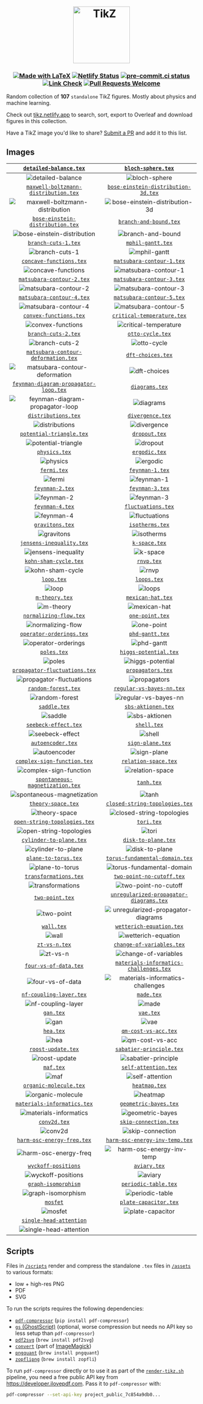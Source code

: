 <h1 align="center">
  <a href="https://tikz.netlify.app">
    <img src="assets/favicon.svg" alt="TikZ" height=150>
  </a>
</h1>

<h3 align="center">

[![Made with LaTeX](https://img.shields.io/badge/Made%20with-LaTeX-1f425f.svg)](https://latex-project.org)
[![Netlify Status](https://api.netlify.com/api/v1/badges/a0303431-0e3a-44f8-af97-1071ec922f53/deploy-status)](https://app.netlify.com/sites/tikz/deploys)
[![pre-commit.ci status](https://results.pre-commit.ci/badge/github/janosh/tikz/main.svg)](https://results.pre-commit.ci/latest/github/janosh/tikz/main)
[![Link Check](https://github.com/janosh/tikz/actions/workflows/link-check.yml/badge.svg)](https://github.com/janosh/tikz/actions/workflows/link-check.yml)
[![Pull Requests Welcome](https://img.shields.io/badge/PRs-welcome-brightgreen.svg)](https://github.com/janosh/tikz/pulls)

</h3>

Random collection of **107** `standalone` TikZ figures. Mostly about physics and machine learning.

Check out [tikz.netlify.app](https://tikz.netlify.app) to search, sort, export to Overleaf and download figures in this collection.

Have a TikZ image you'd like to share? [Submit a PR](https://github.com/janosh/tikz/pulls) and add it to this list.

## Images

|                      [`detailed-balance.tex`](https://tikz.netlify.app/detailed-balance)                       |                             [`bloch-sphere.tex`](https://tikz.netlify.app/bloch-sphere)                              |
| :------------------------------------------------------------------------------------------------------------: | :------------------------------------------------------------------------------------------------------------------: |
|                       ![detailed-balance](assets/detailed-balance/detailed-balance.png)                        |                                ![bloch-sphere](assets/bloch-sphere/bloch-sphere.png)                                 |
|        [`maxwell-boltzmann-distribution.tex`](https://tikz.netlify.app/maxwell-boltzmann-distribution)         |            [`bose-einstein-distribution-3d.tex`](https://tikz.netlify.app/bose-einstein-distribution-3d)             |
|  ![maxwell-boltzmann-distribution](assets/maxwell-boltzmann-distribution/maxwell-boltzmann-distribution.png)   |       ![bose-einstein-distribution-3d](assets/bose-einstein-distribution-3d/bose-einstein-distribution-3d.png)       |
|            [`bose-einstein-distribution.tex`](https://tikz.netlify.app/bose-einstein-distribution)             |                         [`branch-and-bound.tex`](https://tikz.netlify.app/branch-and-bound)                          |
|        ![bose-einstein-distribution](assets/bose-einstein-distribution/bose-einstein-distribution.png)         |                          ![branch-and-bound](assets/branch-and-bound/branch-and-bound.png)                           |
|                         [`branch-cuts-1.tex`](https://tikz.netlify.app/branch-cuts-1)                          |                              [`mphil-gantt.tex`](https://tikz.netlify.app/mphil-gantt)                               |
|                            ![branch-cuts-1](assets/branch-cuts-1/branch-cuts-1.png)                            |                                  ![mphil-gantt](assets/mphil-gantt/mphil-gantt.png)                                  |
|                     [`concave-functions.tex`](https://tikz.netlify.app/concave-functions)                      |                      [`matsubara-contour-1.tex`](https://tikz.netlify.app/matsubara-contour-1)                       |
|                      ![concave-functions](assets/concave-functions/concave-functions.png)                      |                      ![matsubara-contour-1](assets/matsubara-contour-1/matsubara-contour-1.png)                      |
|                   [`matsubara-contour-2.tex`](https://tikz.netlify.app/matsubara-contour-2)                    |                      [`matsubara-contour-3.tex`](https://tikz.netlify.app/matsubara-contour-3)                       |
|                   ![matsubara-contour-2](assets/matsubara-contour-2/matsubara-contour-2.png)                   |                      ![matsubara-contour-3](assets/matsubara-contour-3/matsubara-contour-3.png)                      |
|                   [`matsubara-contour-4.tex`](https://tikz.netlify.app/matsubara-contour-4)                    |                      [`matsubara-contour-5.tex`](https://tikz.netlify.app/matsubara-contour-5)                       |
|                   ![matsubara-contour-4](assets/matsubara-contour-4/matsubara-contour-4.png)                   |                      ![matsubara-contour-5](assets/matsubara-contour-5/matsubara-contour-5.png)                      |
|                      [`convex-functions.tex`](https://tikz.netlify.app/convex-functions)                       |                     [`critical-temperature.tex`](https://tikz.netlify.app/critical-temperature)                      |
|                       ![convex-functions](assets/convex-functions/convex-functions.png)                        |                    ![critical-temperature](assets/critical-temperature/critical-temperature.png)                     |
|                         [`branch-cuts-2.tex`](https://tikz.netlify.app/branch-cuts-2)                          |                               [`otto-cycle.tex`](https://tikz.netlify.app/otto-cycle)                                |
|                            ![branch-cuts-2](assets/branch-cuts-2/branch-cuts-2.png)                            |                                   ![otto-cycle](assets/otto-cycle/otto-cycle.png)                                    |
|         [`matsubara-contour-deformation.tex`](https://tikz.netlify.app/matsubara-contour-deformation)          |                              [`dft-choices.tex`](https://tikz.netlify.app/dft-choices)                               |
|    ![matsubara-contour-deformation](assets/matsubara-contour-deformation/matsubara-contour-deformation.png)    |                                  ![dft-choices](assets/dft-choices/dft-choices.png)                                  |
|       [`feynman-diagram-propagator-loop.tex`](https://tikz.netlify.app/feynman-diagram-propagator-loop)        |                                 [`diagrams.tex`](https://tikz.netlify.app/diagrams)                                  |
| ![feynman-diagram-propagator-loop](assets/feynman-diagram-propagator-loop/feynman-diagram-propagator-loop.png) |                                      ![diagrams](assets/diagrams/diagrams.png)                                       |
|                         [`distributions.tex`](https://tikz.netlify.app/distributions)                          |                               [`divergence.tex`](https://tikz.netlify.app/divergence)                                |
|                            ![distributions](assets/distributions/distributions.png)                            |                                   ![divergence](assets/divergence/divergence.png)                                    |
|                    [`potential-triangle.tex`](https://tikz.netlify.app/potential-triangle)                     |                                  [`dropout.tex`](https://tikz.netlify.app/dropout)                                   |
|                    ![potential-triangle](assets/potential-triangle/potential-triangle.png)                     |                                        ![dropout](assets/dropout/dropout.png)                                        |
|                               [`physics.tex`](https://tikz.netlify.app/physics)                                |                                  [`ergodic.tex`](https://tikz.netlify.app/ergodic)                                   |
|                                     ![physics](assets/physics/physics.png)                                     |                                        ![ergodic](assets/ergodic/ergodic.png)                                        |
|                                 [`fermi.tex`](https://tikz.netlify.app/fermi)                                  |                                [`feynman-1.tex`](https://tikz.netlify.app/feynman-1)                                 |
|                                        ![fermi](assets/fermi/fermi.png)                                        |                                     ![feynman-1](assets/feynman-1/feynman-1.png)                                     |
|                             [`feynman-2.tex`](https://tikz.netlify.app/feynman-2)                              |                                [`feynman-3.tex`](https://tikz.netlify.app/feynman-3)                                 |
|                                  ![feynman-2](assets/feynman-2/feynman-2.png)                                  |                                     ![feynman-3](assets/feynman-3/feynman-3.png)                                     |
|                             [`feynman-4.tex`](https://tikz.netlify.app/feynman-4)                              |                             [`fluctuations.tex`](https://tikz.netlify.app/fluctuations)                              |
|                                  ![feynman-4](assets/feynman-4/feynman-4.png)                                  |                                ![fluctuations](assets/fluctuations/fluctuations.png)                                 |
|                             [`gravitons.tex`](https://tikz.netlify.app/gravitons)                              |                                [`isotherms.tex`](https://tikz.netlify.app/isotherms)                                 |
|                                  ![gravitons](assets/gravitons/gravitons.png)                                  |                                     ![isotherms](assets/isotherms/isotherms.png)                                     |
|                    [`jensens-inequality.tex`](https://tikz.netlify.app/jensens-inequality)                     |                                  [`k-space.tex`](https://tikz.netlify.app/k-space)                                   |
|                    ![jensens-inequality](assets/jensens-inequality/jensens-inequality.png)                     |                                        ![k-space](assets/k-space/k-space.png)                                        |
|                       [`kohn-sham-cycle.tex`](https://tikz.netlify.app/kohn-sham-cycle)                        |                                     [`rnvp.tex`](https://tikz.netlify.app/rnvp)                                      |
|                         ![kohn-sham-cycle](assets/kohn-sham-cycle/kohn-sham-cycle.png)                         |                                            ![rnvp](assets/rnvp/rnvp.png)                                             |
|                                  [`loop.tex`](https://tikz.netlify.app/loop)                                   |                                    [`loops.tex`](https://tikz.netlify.app/loops)                                     |
|                                         ![loop](assets/loop/loop.png)                                          |                                           ![loops](assets/loops/loops.png)                                           |
|                              [`m-theory.tex`](https://tikz.netlify.app/m-theory)                               |                              [`mexican-hat.tex`](https://tikz.netlify.app/mexican-hat)                               |
|                                   ![m-theory](assets/m-theory/m-theory.png)                                    |                                  ![mexican-hat](assets/mexican-hat/mexican-hat.png)                                  |
|                      [`normalizing-flow.tex`](https://tikz.netlify.app/normalizing-flow)                       |                                [`one-point.tex`](https://tikz.netlify.app/one-point)                                 |
|                       ![normalizing-flow](assets/normalizing-flow/normalizing-flow.png)                        |                                     ![one-point](assets/one-point/one-point.png)                                     |
|                    [`operator-orderings.tex`](https://tikz.netlify.app/operator-orderings)                     |                                [`phd-gantt.tex`](https://tikz.netlify.app/phd-gantt)                                 |
|                    ![operator-orderings](assets/operator-orderings/operator-orderings.png)                     |                                     ![phd-gantt](assets/phd-gantt/phd-gantt.png)                                     |
|                                 [`poles.tex`](https://tikz.netlify.app/poles)                                  |                          [`higgs-potential.tex`](https://tikz.netlify.app/higgs-potential)                           |
|                                        ![poles](assets/poles/poles.png)                                        |                            ![higgs-potential](assets/higgs-potential/higgs-potential.png)                            |
|               [`propagator-fluctuations.tex`](https://tikz.netlify.app/propagator-fluctuations)                |                              [`propagators.tex`](https://tikz.netlify.app/propagators)                               |
|             ![propagator-fluctuations](assets/propagator-fluctuations/propagator-fluctuations.png)             |                                  ![propagators](assets/propagators/propagators.png)                                  |
|                         [`random-forest.tex`](https://tikz.netlify.app/random-forest)                          |                      [`regular-vs-bayes-nn.tex`](https://tikz.netlify.app/regular-vs-bayes-nn)                       |
|                            ![random-forest](assets/random-forest/random-forest.png)                            |                      ![regular-vs-bayes-nn](assets/regular-vs-bayes-nn/regular-vs-bayes-nn.png)                      |
|                                [`saddle.tex`](https://tikz.netlify.app/saddle)                                 |                             [`sbs-aktionen.tex`](https://tikz.netlify.app/sbs-aktionen)                              |
|                                      ![saddle](assets/saddle/saddle.png)                                       |                                ![sbs-aktionen](assets/sbs-aktionen/sbs-aktionen.png)                                 |
|                        [`seebeck-effect.tex`](https://tikz.netlify.app/seebeck-effect)                         |                                    [`shell.tex`](https://tikz.netlify.app/shell)                                     |
|                          ![seebeck-effect](assets/seebeck-effect/seebeck-effect.png)                           |                                           ![shell](assets/shell/shell.png)                                           |
|                           [`autoencoder.tex`](https://tikz.netlify.app/autoencoder)                            |                               [`sign-plane.tex`](https://tikz.netlify.app/sign-plane)                                |
|                               ![autoencoder](assets/autoencoder/autoencoder.png)                               |                                   ![sign-plane](assets/sign-plane/sign-plane.png)                                    |
|                 [`complex-sign-function.tex`](https://tikz.netlify.app/complex-sign-function)                  |                           [`relation-space.tex`](https://tikz.netlify.app/relation-space)                            |
|                ![complex-sign-function](assets/complex-sign-function/complex-sign-function.png)                |                             ![relation-space](assets/relation-space/relation-space.png)                              |
|             [`spontaneous-magnetization.tex`](https://tikz.netlify.app/spontaneous-magnetization)              |                                     [`tanh.tex`](https://tikz.netlify.app/tanh)                                      |
|          ![spontaneous-magnetization](assets/spontaneous-magnetization/spontaneous-magnetization.png)          |                                            ![tanh](assets/tanh/tanh.png)                                             |
|                          [`theory-space.tex`](https://tikz.netlify.app/theory-space)                           |                 [`closed-string-topologies.tex`](https://tikz.netlify.app/closed-string-topologies)                  |
|                             ![theory-space](assets/theory-space/theory-space.png)                              |              ![closed-string-topologies](assets/closed-string-topologies/closed-string-topologies.png)               |
|                [`open-string-topologies.tex`](https://tikz.netlify.app/open-string-topologies)                 |                                     [`tori.tex`](https://tikz.netlify.app/tori)                                      |
|              ![open-string-topologies](assets/open-string-topologies/open-string-topologies.png)               |                                            ![tori](assets/tori/tori.png)                                             |
|                     [`cylinder-to-plane.tex`](https://tikz.netlify.app/cylinder-to-plane)                      |                            [`disk-to-plane.tex`](https://tikz.netlify.app/disk-to-plane)                             |
|                      ![cylinder-to-plane](assets/cylinder-to-plane/cylinder-to-plane.png)                      |                               ![disk-to-plane](assets/disk-to-plane/disk-to-plane.png)                               |
|                        [`plane-to-torus.tex`](https://tikz.netlify.app/plane-to-torus)                         |                 [`torus-fundamental-domain.tex`](https://tikz.netlify.app/torus-fundamental-domain)                  |
|                          ![plane-to-torus](assets/plane-to-torus/plane-to-torus.png)                           |              ![torus-fundamental-domain](assets/torus-fundamental-domain/torus-fundamental-domain.png)               |
|                       [`transformations.tex`](https://tikz.netlify.app/transformations)                        |                      [`two-point-no-cutoff.tex`](https://tikz.netlify.app/two-point-no-cutoff)                       |
|                         ![transformations](assets/transformations/transformations.png)                         |                      ![two-point-no-cutoff](assets/two-point-no-cutoff/two-point-no-cutoff.png)                      |
|                             [`two-point.tex`](https://tikz.netlify.app/two-point)                              |        [`unregularized-propagator-diagrams.tex`](https://tikz.netlify.app/unregularized-propagator-diagrams)         |
|                                  ![two-point](assets/two-point/two-point.png)                                  | ![unregularized-propagator-diagrams](assets/unregularized-propagator-diagrams/unregularized-propagator-diagrams.png) |
|                                  [`wall.tex`](https://tikz.netlify.app/wall)                                   |                       [`wetterich-equation.tex`](https://tikz.netlify.app/wetterich-equation)                        |
|                                         ![wall](assets/wall/wall.png)                                          |                       ![wetterich-equation](assets/wetterich-equation/wetterich-equation.png)                        |
|                               [`zt-vs-n.tex`](https://tikz.netlify.app/zt-vs-n)                                |                      [`change-of-variables.tex`](https://tikz.netlify.app/change-of-variables)                       |
|                                     ![zt-vs-n](assets/zt-vs-n/zt-vs-n.png)                                     |                      ![change-of-variables](assets/change-of-variables/change-of-variables.png)                      |
|                       [`four-vs-of-data.tex`](https://tikz.netlify.app/four-vs-of-data)                        |         [`materials-informatics-challenges.tex`](https://tikz.netlify.app/materials-informatics-challenges)          |
|                         ![four-vs-of-data](assets/four-vs-of-data/four-vs-of-data.png)                         |  ![materials-informatics-challenges](assets/materials-informatics-challenges/materials-informatics-challenges.png)   |
|                     [`nf-coupling-layer.tex`](https://tikz.netlify.app/nf-coupling-layer)                      |                                     [`made.tex`](https://tikz.netlify.app/made)                                      |
|                      ![nf-coupling-layer](assets/nf-coupling-layer/nf-coupling-layer.png)                      |                                            ![made](assets/made/made.png)                                             |
|                                   [`gan.tex`](https://tikz.netlify.app/gan)                                    |                                      [`vae.tex`](https://tikz.netlify.app/vae)                                       |
|                                           ![gan](assets/gan/gan.png)                                           |                                              ![vae](assets/vae/vae.png)                                              |
|                                   [`hea.tex`](https://tikz.netlify.app/hea)                                    |                           [`qm-cost-vs-acc.tex`](https://tikz.netlify.app/qm-cost-vs-acc)                            |
|                                           ![hea](assets/hea/hea.png)                                           |                             ![qm-cost-vs-acc](assets/qm-cost-vs-acc/qm-cost-vs-acc.png)                              |
|                          [`roost-update.tex`](https://tikz.netlify.app/roost-update)                           |                       [`sabatier-principle.tex`](https://tikz.netlify.app/sabatier-principle)                        |
|                             ![roost-update](assets/roost-update/roost-update.png)                              |                       ![sabatier-principle](assets/sabatier-principle/sabatier-principle.png)                        |
|                                   [`maf.tex`](https://tikz.netlify.app/maf)                                    |                           [`self-attention.tex`](https://tikz.netlify.app/self-attention)                            |
|                                           ![maf](assets/maf/maf.png)                                           |                             ![self-attention](assets/self-attention/self-attention.png)                              |
|                      [`organic-molecule.tex`](https://tikz.netlify.app/organic-molecule)                       |                                  [`heatmap.tex`](https://tikz.netlify.app/heatmap)                                   |
|                       ![organic-molecule](assets/organic-molecule/organic-molecule.png)                        |                                        ![heatmap](assets/heatmap/heatmap.png)                                        |
|                 [`materials-informatics.tex`](https://tikz.netlify.app/materials-informatics)                  |                          [`geometric-bayes.tex`](https://tikz.netlify.app/geometric-bayes)                           |
|                ![materials-informatics](assets/materials-informatics/materials-informatics.png)                |                            ![geometric-bayes](assets/geometric-bayes/geometric-bayes.png)                            |
|                                [`conv2d.tex`](https://tikz.netlify.app/conv2d)                                 |                          [`skip-connection.tex`](https://tikz.netlify.app/skip-connection)                           |
|                                      ![conv2d](assets/conv2d/conv2d.png)                                       |                            ![skip-connection](assets/skip-connection/skip-connection.png)                            |
|                  [`harm-osc-energy-freq.tex`](https://tikz.netlify.app/harm-osc-energy-freq)                   |                 [`harm-osc-energy-inv-temp.tex`](https://tikz.netlify.app/harm-osc-energy-inv-temp)                  |
|                 ![harm-osc-energy-freq](assets/harm-osc-energy-freq/harm-osc-energy-freq.png)                  |              ![harm-osc-energy-inv-temp](assets/harm-osc-energy-inv-temp/harm-osc-energy-inv-temp.png)               |
|                       [`wyckoff-positions`](https://tikz.netlify.app/wyckoff-positions)                        |                                   [`aviary.tex`](https://tikz.netlify.app/aviary)                                    |
|                      ![wyckoff-positions](assets/wyckoff-positions/wyckoff-positions.png)                      |                                         ![aviary](assets/aviary/aviary.png)                                          |
|                       [`graph-isomorphism`](https://tikz.netlify.app/graph-isomorphism)                        |                           [`periodic-table.tex`](https://tikz.netlify.app/periodic-table)                            |
|                      ![graph-isomorphism](assets/graph-isomorphism/graph-isomorphism.png)                      |                             ![periodic-table](assets/periodic-table/periodic-table.png)                              |
|                                  [`mosfet`](https://tikz.netlify.app/mosfet)                                   |                          [`plate-capacitor.tex`](https://tikz.netlify.app/plate-capacitor)                           |
|                                      ![mosfet](assets/mosfet/mosfet.png)                                       |                            ![plate-capacitor](assets/plate-capacitor/plate-capacitor.png)                            |
|                   [`single-head-attention`](https://tikz.netlify.app/single-head-attention)                    |                                                                                                                      |
|                ![single-head-attention](assets/single-head-attention/single-head-attention.png)                |                                                                                                                      |

## Scripts

Files in [`/scripts`](scripts) render and compress the standalone `.tex` files in [`/assets`](assets) to various formats:

- low + high-res PNG
- PDF
- SVG

To run the scripts requires the following dependencies:

- [`pdf-compressor`](https://github.com/janosh/pdf-compressor) (`pip install pdf-compressor`)
- [`gs` (GhostScript)](https://ghostscript.com) (optional, worse compression but needs no API key so less setup than `pdf-compressor`)
- [`pdf2svg`](https://github.com/dawbarton/pdf2svg) (`brew install pdf2svg`)
- [`convert`](https://linux.die.net/man/1/convert) (part of [ImageMagick](https://imagemagick.org/script))
- [`pngquant`](https://github.com/kornelski/pngquant) (`brew install pngquant`)
- [`zopflipng`](https://github.com/google/zopfli) (`brew install zopfli`)

To run `pdf-compressor` directly or to use it as part of the [`render-tikz.sh`](scripts/render-tikz.sh) pipeline, you need a free public API key from <https://developer.ilovepdf.com>. Pass it to `pdf-compressor` with:

```sh
pdf-compressor --set-api-key project_public_7c854a9db0...
```
